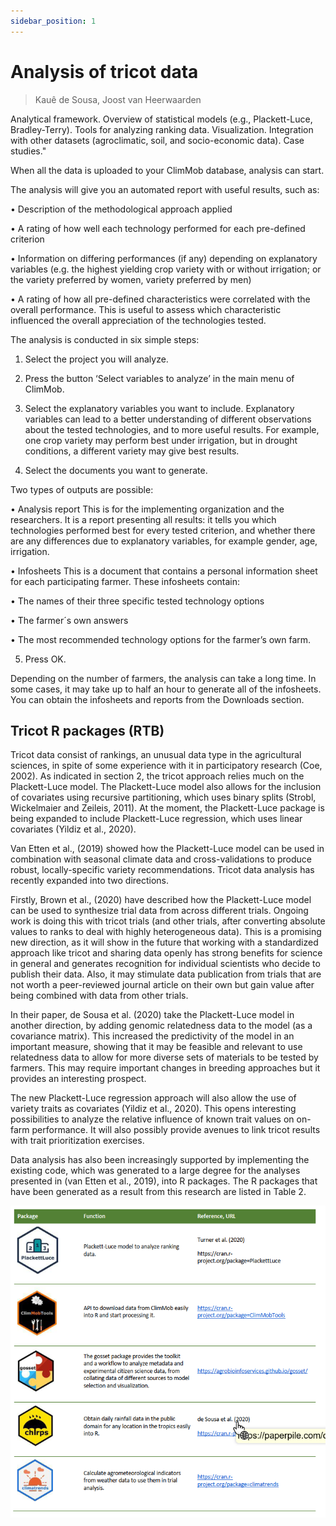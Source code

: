 ```yaml
---
sidebar_position: 1
---
```


# Analysis of tricot data 

> Kauê de Sousa, Joost van Heerwaarden

Analytical framework. Overview of statistical models (e.g., Plackett-Luce, Bradley-Terry). Tools for analyzing ranking data. Visualization. Integration with other datasets (agroclimatic, soil, and socio-economic data). Case studies."

When all the data is uploaded to your ClimMob database, analysis can start.

The analysis will give you an automated report with useful results, such as:

• Description of the methodological approach applied

• A rating of how well each technology performed for each pre-defined criterion 

• Information on differing performances (if any) depending on explanatory variables (e.g. the highest yielding crop variety with or without irrigation; or the variety preferred by women, variety preferred by men)

• A rating of how all pre-defined characteristics were correlated with the overall performance. This is useful to assess which characteristic influenced the overall appreciation of the technologies tested. 

The analysis is conducted in six simple steps:

1. Select the project you will analyze.

2. Press the button ‘Select variables to analyze’ in the main menu of ClimMob. 

3. Select the explanatory variables you want to include. Explanatory variables can lead to a better understanding of different observations about the tested technologies, and to more useful results. For example, one crop variety may perform best under irrigation, but in drought conditions, a different variety may give best results.

4. Select the documents you want to generate. 

Two types of outputs are possible: 

• Analysis report 
This is for the implementing organization and the researchers. It is a report presenting all results: it tells you which technologies performed best for every tested criterion, and whether there are any differences due to explanatory variables, for example gender, age, irrigation.

• Infosheets 
This is a document that contains a personal information sheet for each participating farmer. These infosheets contain: 

• The names of their three specific tested technology options

• The farmer´s own answers

• The most recommended technology options for the farmer’s own farm. 

5. Press OK. 

Depending on the number of farmers, the analysis can take a long time. In some cases, it may take up to half an hour to generate all of the infosheets. You can obtain the infosheets and reports from the Downloads section.

## Tricot R packages (RTB)

Tricot data consist of rankings, an unusual data type in the agricultural sciences, in spite of some experience with it in participatory research (Coe, 2002). As indicated in section 2, the tricot approach relies much on the Plackett-Luce model. The Plackett-Luce model also allows for the inclusion of covariates using recursive partitioning, which uses binary splits (Strobl, Wickelmaier and Zeileis, 2011). At the moment, the Plackett-Luce package is being expanded to include Plackett-Luce regression, which uses linear covariates (Yildiz et al., 2020). 

Van Etten et al., (2019) showed how the Plackett-Luce model can be used in combination with seasonal climate data and cross-validations to produce robust, locally-specific variety recommendations. Tricot data analysis has recently expanded into two directions. 

Firstly, Brown et al., (2020) have described how the Plackett-Luce model can be used to synthesize trial data from across different trials. Ongoing work is doing this with tricot trials (and other trials, after converting absolute values to ranks to deal with highly heterogeneous data). This is a promising new direction, as it will show in the future that working with a standardized approach like tricot and sharing data openly has strong benefits for science in general and generates recognition for individual scientists who decide to publish their data. Also, it may stimulate data publication from trials that are not worth a peer-reviewed journal article on their own but gain value after being combined with data from other trials.  

In their paper, de Sousa et al. (2020) take the Plackett-Luce model in another direction, by adding genomic relatedness data to the model (as a covariance matrix). This increased the predictivity of the model in an important measure, showing that it may be feasible and relevant to use relatedness data to allow for more diverse sets of materials to be tested by farmers. This may require important changes in breeding approaches but it provides an interesting prospect. 

The new Plackett-Luce regression approach will also allow the use of variety traits as covariates (Yildiz et al., 2020). This opens interesting possibilities to analyze the relative influence of known trait values on on-farm performance. It will also possibly provide avenues to link tricot results with trait prioritization exercises. 

Data analysis has also been increasingly supported by implementing the existing code, which was generated to a large degree for the analyses presented in (van Etten et al., 2019), into R packages. The R packages that have been generated as a result from this research are listed in Table 2. 

![R packages created to support the tricot approach](./img/Rpackages.png)